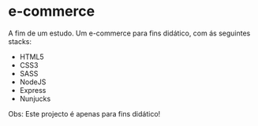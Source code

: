 # e-commerce 
A fim de um estudo. Um e-commerce para fins didático, com ás seguintes stacks:

- HTML5
- CSS3
- SASS
- NodeJS
- Express
- Nunjucks

Obs: Este projecto é apenas para fins didático!
